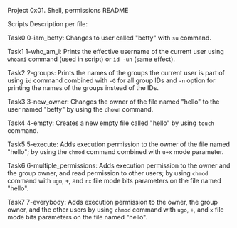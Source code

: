 Project 0x01. Shell, permissions README

Scripts Description per file:

Task0 0-iam_betty:
Changes to user called "betty" with `su` command.

Task1 1-who_am_i:
Prints the effective username of the current user
using `whoami` command (used in script)
or `id -un` (same effect).

Task2 2-groups:
Prints the names of the groups the current user
is part of using `id` command combined with `-G`
for all group IDs and `-n` option for printing the
names of the groups instead of the IDs.

Task3 3-new_owner:
Changes the owner of the file named "hello" to
the user named "betty" by using the `chown`
command.

Task4 4-empty:
Creates a new empty file called "hello" by using
`touch` command.

Task5 5-execute:
Adds execution permission to the owner of the
file named "hello"; by using the `chmod` command
combined with `u+x` mode parameter.

Task6 6-multiple_permissions:
Adds execution permission to the owner and the
group owner, and read permission to other users;
by using `chmod` command with `ugo`, `+`, and `rx`
file mode bits parameters on the file named
"hello".

Task7 7-everybody:
Adds execution permission to the owner, the 
group owner, and the other users by using `chmod`
command with `ugo`, `+`, and `x` file mode bits
parameters on the file named "hello".
